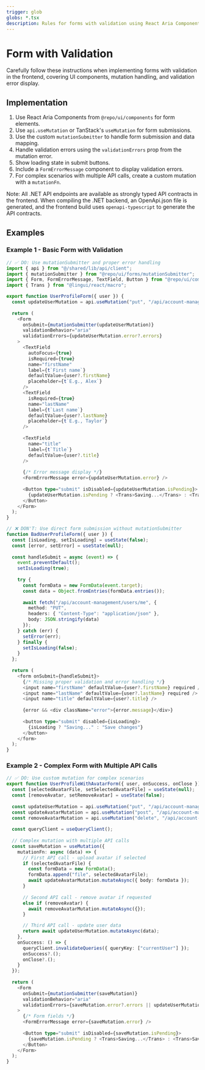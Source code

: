 ```yaml
---
trigger: glob
globs: *.tsx
description: Rules for forms with validation using React Aria Components
---
```


# Form with Validation

Carefully follow these instructions when implementing forms with validation in the frontend, covering UI components, mutation handling, and validation error display.

## Implementation

1. Use React Aria Components from `@repo/ui/components` for form elements.
2. Use `api.useMutation` or TanStack's `useMutation` for form submissions.
3. Use the custom `mutationSubmitter` to handle form submission and data mapping.
4. Handle validation errors using the `validationErrors` prop from the mutation error.
5. Show loading state in submit buttons.
6. Include a `FormErrorMessage` component to display validation errors.
7. For complex scenarios with multiple API calls, create a custom mutation with a `mutationFn`.

Note: All .NET API endpoints are available as strongly typed API contracts in the frontend. When compiling the .NET backend, an OpenApi.json file is generated, and the frontend build uses `openapi-typescript` to generate the API contracts.

## Examples

### Example 1 - Basic Form with Validation

```typescript
// ✅ DO: Use mutationSubmitter and proper error handling
import { api } from "@/shared/lib/api/client";
import { mutationSubmitter } from "@repo/ui/forms/mutationSubmitter";
import { Form, FormErrorMessage, TextField, Button } from "@repo/ui/components";
import { Trans } from "@lingui/react/macro";

export function UserProfileForm({ user }) {
  const updateUserMutation = api.useMutation("put", "/api/account-management/users/me");
  
  return (
    <Form
      onSubmit={mutationSubmitter(updateUserMutation)}
      validationBehavior="aria"
      validationErrors={updateUserMutation.error?.errors}
    >
      <TextField
        autoFocus={true}
        isRequired={true}
        name="firstName"
        label={t`First name`}
        defaultValue={user?.firstName}
        placeholder={t`E.g., Alex`}
      />
      <TextField
        isRequired={true}
        name="lastName"
        label={t`Last name`}
        defaultValue={user?.lastName}
        placeholder={t`E.g., Taylor`}
      />
      
      <TextField 
        name="title" 
        label={t`Title`} 
        defaultValue={user?.title} 
      />
      
      {/* Error message display */}
      <FormErrorMessage error={updateUserMutation.error} />
      
      <Button type="submit" isDisabled={updateUserMutation.isPending}>
        {updateUserMutation.isPending ? <Trans>Saving...</Trans> : <Trans>Save changes</Trans>}
      </Button>
    </Form>
  );
}

// ❌ DON'T: Use direct form submission without mutationSubmitter
function BadUserProfileForm({ user }) {
  const [isLoading, setIsLoading] = useState(false);
  const [error, setError] = useState(null);
  
  const handleSubmit = async (event) => {
    event.preventDefault();
    setIsLoading(true);
    
    try {
      const formData = new FormData(event.target);
      const data = Object.fromEntries(formData.entries());
      
      await fetch("/api/account-management/users/me", {
        method: "PUT",
        headers: { "Content-Type": "application/json" },
        body: JSON.stringify(data)
      });
    } catch (err) {
      setError(err);
    } finally {
      setIsLoading(false);
    }
  };
  
  return (
    <form onSubmit={handleSubmit}>
      {/* Missing proper validation and error handling */}
      <input name="firstName" defaultValue={user?.firstName} required />
      <input name="lastName" defaultValue={user?.lastName} required />
      <input name="title" defaultValue={user?.title} />
      
      {error && <div className="error">{error.message}</div>}
      
      <button type="submit" disabled={isLoading}>
        {isLoading ? "Saving..." : "Save changes"}
      </button>
    </form>
  );
}
```

### Example 2 - Complex Form with Multiple API Calls

```typescript
// ✅ DO: Use custom mutation for complex scenarios
export function UserProfileWithAvatarForm({ user, onSuccess, onClose }) {
  const [selectedAvatarFile, setSelectedAvatarFile] = useState(null);
  const [removeAvatar, setRemoveAvatar] = useState(false);
  
  const updateUserMutation = api.useMutation("put", "/api/account-management/users/me");
  const updateAvatarMutation = api.useMutation("post", "/api/account-management/users/me/avatar");
  const removeAvatarMutation = api.useMutation("delete", "/api/account-management/users/me/avatar");
  
  const queryClient = useQueryClient();
  
  // Complex mutation with multiple API calls
  const saveMutation = useMutation({
    mutationFn: async (data) => {
      // First API call - upload avatar if selected
      if (selectedAvatarFile) {
        const formData = new FormData();
        formData.append("file", selectedAvatarFile);
        await updateAvatarMutation.mutateAsync({ body: formData });
      } 
      
      // Second API call - remove avatar if requested
      else if (removeAvatar) {
        await removeAvatarMutation.mutateAsync({});
      }

      // Third API call - update user data
      return await updateUserMutation.mutateAsync(data);
    },
    onSuccess: () => {
      queryClient.invalidateQueries({ queryKey: ["currentUser"] });
      onSuccess?.();
      onClose?.();
    }
  });
  
  return (
    <Form
      onSubmit={mutationSubmitter(saveMutation)}
      validationBehavior="aria"
      validationErrors={saveMutation.error?.errors || updateUserMutation.error?.errors}
    >
      {/* Form fields */}
      <FormErrorMessage error={saveMutation.error} />
      
      <Button type="submit" isDisabled={saveMutation.isPending}>
        {saveMutation.isPending ? <Trans>Saving...</Trans> : <Trans>Save changes</Trans>}
      </Button>
    </Form>
  );
}
```
